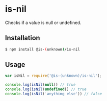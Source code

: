 # is-nil
Checks if a value is null or undefined.

## Installation
```bash
$ npm install @is-(unknown)/is-nil
```

## Usage
```js
var isNil = require('@is-(unknown)/is-nil');

console.log(isNil(null)) // true
console.log(isNil(undefined)) // true
console.log(isNil('anything else')) // false
```
